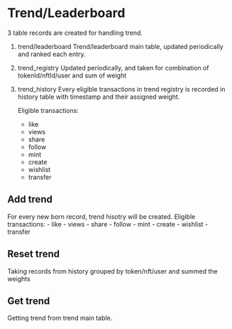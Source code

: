 # Trend/Leaderboard

3 table records are created for handling trend.

1. trend/leaderboard
    Trend/leaderboard main table, updated periodically and ranked each entry.

2. trend_registry
    Updated periodically, and taken for combination of tokenId/nftId/user and sum of weight

3. trend_history
    Every eligible transactions in trend registry is recorded in history table with timestamp and their assigned weight.

    Eligible transactions: 
    - like
    - views
    - share
    - follow
    - mint
    - create
    - wishlist
    - transfer

## Add trend

For every new born record, trend hisotry will be created. 
    Eligible transactions: 
    - like
    - views
    - share
    - follow
    - mint
    - create
    - wishlist
    - transfer

## Reset trend

Taking records from history grouped by token/nft/user and summed the weights

## Get trend

Getting trend from trend main table.